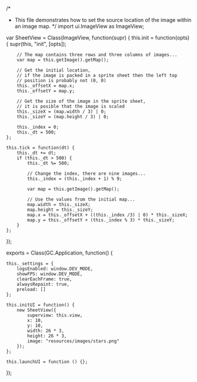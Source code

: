 /*
 * This file demonstrates how to set the source location of the image within an image map.
 */
import ui.ImageView as ImageView;

var SheetView = Class(ImageView, function(supr) {
	this.init = function(opts) {
		supr(this, "init", [opts]);

		// The map contains three rows and three columns of images...
		var map = this.getImage().getMap();

		// Get the initial location,
		// if the image is packed in a sprite sheet then the left top
		// position is probably not (0, 0)
		this._offsetX = map.x;
		this._offsetY = map.y;

		// Get the size of the image in the sprite sheet,
		// it is posible that the image is scaled
		this._sizeX = (map.width / 3) | 0;
		this._sizeY = (map.height / 3) | 0;

		this._index = 0;
		this._dt = 500;
	};

	this.tick = function(dt) {
		this._dt += dt;
		if (this._dt > 500) {
			this._dt %= 500;

			// Change the index, there are nine images...
			this._index = (this._index + 1) % 9;

			var map = this.getImage().getMap();

			// Use the values from the initial map...
			map.width = this._sizeX;
			map.height = this._sizeY;
			map.x = this._offsetX + ((this._index /3) | 0) * this._sizeX;
			map.y = this._offsetY + (this._index % 3) * this._sizeY;
		}
	};
});

exports = Class(GC.Application, function() {

	this._settings = {
		logsEnabled: window.DEV_MODE,
		showFPS: window.DEV_MODE,
		clearEachFrame: true,
		alwaysRepaint: true,
		preload: []
	};

	this.initUI = function() {
		new SheetView({
			superview: this.view,
			x: 10,
			y: 10,
			width: 26 * 3,
			height: 26 * 3,
			image: "resources/images/stars.png"
		});
	};

	this.launchUI = function () {};
});